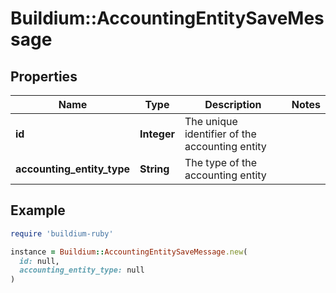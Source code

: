 # Buildium::AccountingEntitySaveMessage

## Properties

| Name | Type | Description | Notes |
| ---- | ---- | ----------- | ----- |
| **id** | **Integer** | The unique identifier of the accounting entity |  |
| **accounting_entity_type** | **String** | The type of the accounting entity |  |

## Example

```ruby
require 'buildium-ruby'

instance = Buildium::AccountingEntitySaveMessage.new(
  id: null,
  accounting_entity_type: null
)
```

